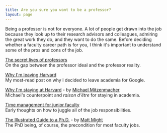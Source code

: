 ```yaml
---
title: Are you sure you want to be a professor?
layout: page
---
```


Being a professor is not for everyone. A lot of people get drawn into the job because they look up to their research
advisors and colleagues, admiring the great work they do, and they want to do the same. Before deciding whether a
faculty career path is for you, I think it's important to understand some of the pros and cons of the job.

[The secret lives of professors](http://matt-welsh.blogspot.com/2010/05/secret-lives-of-professors.html)  
    On the gap between the professor ideal and the professor reality.

[Why I'm leaving Harvard](http://matt-welsh.blogspot.com/2010/11/why-im-leaving-harvard.html)  
    My most-read post on why I decided to leave academia for Google.

[Why I'm staying at Harvard](http://matt-welsh.blogspot.com/2010/11/guest-post-why-im-staying-at-harvard-by.html) - by [Michael Mitzenmacher](http://www.eecs.harvard.edu/~michaelm/)  
    Michael's counterpoint and *raison d'être* for staying in academia.

[Time management for junior faculty](http://matt-welsh.blogspot.com/2009/02/time-management-for-junior-faculty.html)  
    Early thoughts on how to juggle all of the job responsibilities.

[The Illustrated Guide to a Ph.D.](http://matt.might.net/articles/phd-school-in-pictures/) - by [Matt Might](http://matt.might.net/)  
    The PhD being, of course, the precondition for most faculty jobs.
